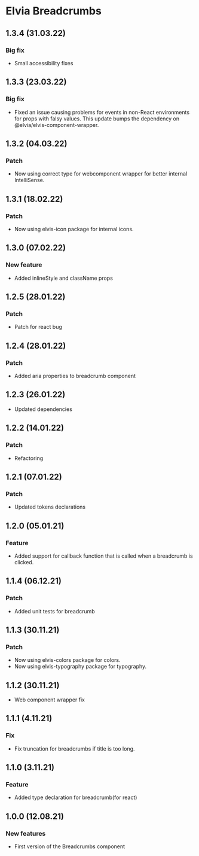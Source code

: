 # Elvia Breadcrumbs

## 1.3.4 (31.03.22)

### Big fix

- Small accessibility fixes

## 1.3.3 (23.03.22)

### Big fix

- Fixed an issue causing problems for events in non-React environments for props with falsy values. This
  update bumps the dependency on @elvia/elvis-component-wrapper.

## 1.3.2 (04.03.22)

### Patch

- Now using correct type for webcomponent wrapper for better internal IntelliSense.

## 1.3.1 (18.02.22)

### Patch

- Now using elvis-icon package for internal icons.

## 1.3.0 (07.02.22)

### New feature

- Added inlineStyle and className props

## 1.2.5 (28.01.22)

### Patch

- Patch for react bug

## 1.2.4 (28.01.22)

### Patch

- Added aria properties to breadcrumb component

## 1.2.3 (26.01.22)

- Updated dependencies

## 1.2.2 (14.01.22)

### Patch

- Refactoring

## 1.2.1 (07.01.22)

### Patch

- Updated tokens declarations

## 1.2.0 (05.01.21)

### Feature

- Added support for callback function that is called when a breadcrumb is clicked.

## 1.1.4 (06.12.21)

### Patch

- Added unit tests for breadcrumb

## 1.1.3 (30.11.21)

### Patch

- Now using elvis-colors package for colors.
- Now using elvis-typography package for typography.

## 1.1.2 (30.11.21)

- Web component wrapper fix

## 1.1.1 (4.11.21)

### Fix

- Fix truncation for breadcrumbs if title is too long.

## 1.1.0 (3.11.21)

### Feature

- Added type declaration for breadcrumb(for react)

## 1.0.0 (12.08.21)

### New features

- First version of the Breadcrumbs component

